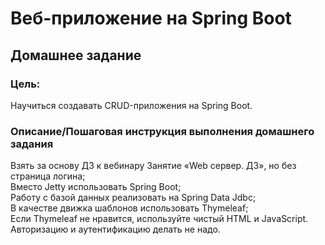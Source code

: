 # Веб-приложение на Spring Boot

## Домашнее задание

### Цель:

Научиться создавать CRUD-приложения на Spring Boot.

### Описание/Пошаговая инструкция выполнения домашнего задания

Взять за основу ДЗ к вебинару Занятие «Web сервер. ДЗ», но без страница логина;<br/>
Вместо Jetty использовать Spring Boot;<br/>
Работу с базой данных реализовать на Spring Data Jdbc;<br/>
В качестве движка шаблонов использовать Thymeleaf;<br/>
Если Thymeleaf не нравится, используйте чистый HTML и JavaScript.<br/>
Авторизацию и аутентификацию делать не надо.
